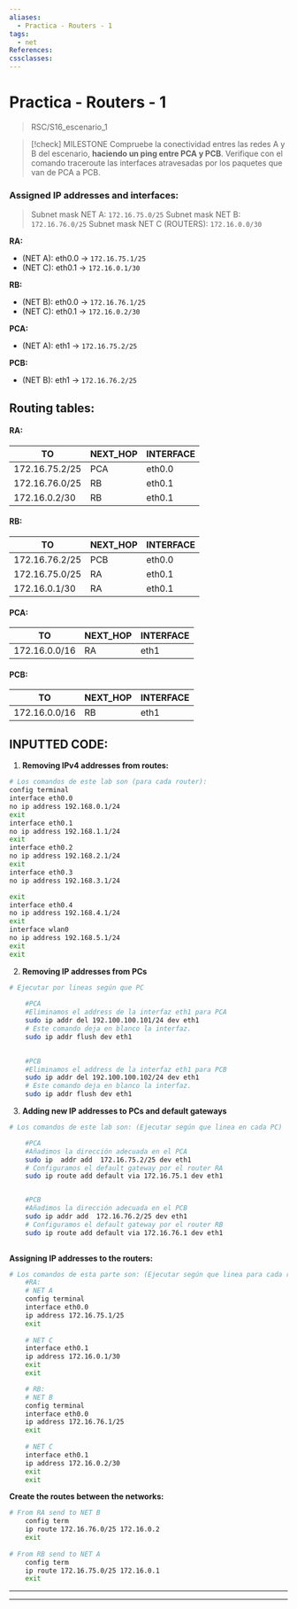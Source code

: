 ```yaml
---
aliases:
  - Practica - Routers - 1
tags:
  - net
References: 
cssclasses:
---
```

# Practica - Routers - 1
> RSC/S16_escenario_1

> [!check] MILESTONE 
>  Compruebe la conectividad entres las redes A y B del escenario, **haciendo un ping entre PCA y PCB**. Verifique con el comando traceroute las interfaces atravesadas por los paquetes que van de PCA a PCB.

### Assigned IP addresses and interfaces:
> Subnet mask NET A: `172.16.75.0/25` 
> Subnet mask NET B: `172.16.76.0/25` 
> Subnet mask NET C (ROUTERS): `172.16.0.0/30` 


**RA:**
+ (NET A): eth0.0 → `172.16.75.1/25` 
+ (NET C): eth0.1 → `172.16.0.1/30` 

**RB:**
+ (NET B): eth0.0 → `172.16.76.1/25`
+ (NET C): eth0.1 → `172.16.0.2/30` 

**PCA:** 
+ (NET A): eth1 → `172.16.75.2/25` 

**PCB:**
+ (NET B): eth1 → `172.16.76.2/25`

## Routing tables: 

#### RA:

| TO             | NEXT_HOP | INTERFACE |
| -------------- | -------- | --------- |
| 172.16.75.2/25 | PCA      | eth0.0    |
| 172.16.76.0/25 | RB       | eth0.1    |
| 172.16.0.2/30  | RB       | eth0.1    |
#### RB:


| TO             | NEXT_HOP | INTERFACE |
| -------------- | -------- | --------- |
| 172.16.76.2/25 | PCB      | eth0.0    |
| 172.16.75.0/25 | RA       | eth0.1    |
| 172.16.0.1/30  | RA       | eth0.1    |
#### PCA:


| TO            | NEXT_HOP | INTERFACE |
| ------------- | -------- | --------- |
| 172.16.0.0/16 | RA       | eth1      |

#### PCB:


| TO            | NEXT_HOP | INTERFACE |
| ------------- | -------- | --------- |
| 172.16.0.0/16 | RB       | eth1      |



## INPUTTED CODE: 
1. **Removing IPv4 addresses from routes:**
```sh
# Los comandos de este lab son (para cada router): 
config terminal
interface eth0.0
no ip address 192.168.0.1/24
exit
interface eth0.1
no ip address 192.168.1.1/24
exit
interface eth0.2
no ip address 192.168.2.1/24
exit 
interface eth0.3 
no ip address 192.168.3.1/24

exit
interface eth0.4
no ip address 192.168.4.1/24
exit
interface wlan0
no ip address 192.168.5.1/24
exit 
exit
```

2. **Removing IP addresses from PCs**
```sh
# Ejecutar por lineas según que PC
 
	#PCA
	#Eliminamos el address de la interfaz eth1 para PCA
	sudo ip addr del 192.100.100.101/24 dev eth1
	# Este comando deja en blanco la interfaz. 
	sudo ip addr flush dev eth1

	
	#PCB
	#Eliminamos el address de la interfaz eth1 para PCB
	sudo ip addr del 192.100.100.102/24 dev eth1
	# Este comando deja en blanco la interfaz. 
	sudo ip addr flush dev eth1

```

3. **Adding new  IP addresses to PCs and default gateways**
```sh
# Los comandos de este lab son: (Ejecutar según que linea en cada PC)

	#PCA
	#Añadimos la dirección adecuada en el PCA
	sudo ip  addr add  172.16.75.2/25 dev eth1
	# Configuramos el default gateway por el router RA
	sudo ip route add default via 172.16.75.1 dev eth1


	#PCB
	#Añadimos la dirección adecuada en el PCB
	sudo ip addr add  172.16.76.2/25 dev eth1
	# Configuramos el default gateway por el router RB
	sudo ip route add default via 172.16.76.1 dev eth1
	

```

**Assigning IP addresses to the routers:**
```sh
# Los comandos de esta parte son: (Ejecutar según que linea para cada router)
	#RA: 
	# NET A
	config terminal
	interface eth0.0
	ip address 172.16.75.1/25
	exit
	
	# NET C
	interface eth0.1
	ip address 172.16.0.1/30
	exit 
	exit

	# RB:
	# NET B
	config terminal 
	interface eth0.0
	ip address 172.16.76.1/25
	exit
	
	# NET C
	interface eth0.1
	ip address 172.16.0.2/30
	exit
	exit
```

**Create the routes between the networks:**

```sh
# From RA send to NET B
	config term
	ip route 172.16.76.0/25 172.16.0.2
	exit
	
# From RB send to NET A
	config term 
	ip route 172.16.75.0/25 172.16.0.1
	exit
```

***
***